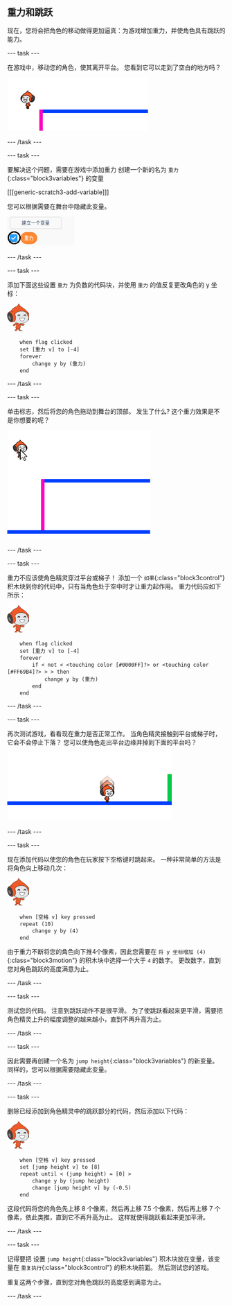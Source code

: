 ## 重力和跳跃

现在，您将会把角色的移动做得更加逼真：为游戏增加重力，并使角色具有跳跃的能力。

--- task ---

在游戏中，移动您的角色，使其离开平台。 您看到它可以走到了空白的地方吗？

![截图](images/dodge-no-gravity.png)

--- /task ---

--- task ---

要解决这个问题，需要在游戏中添加重力 创建一个新的名为 `重力`{:class="block3variables"} 的变量

[[[generic-scratch3-add-variable]]]

您可以根据需要在舞台中隐藏此变量。

![截图](images/dodge-gravity-annotated.png)

--- /task ---

--- task ---

添加下面这些设置 `重力` 为负数的代码块，并使用 `重力` 的值反复更改角色的 y 坐标：

![pico walking sprite](images/pico_walking_sprite.png)

```blocks3
    when flag clicked
	set [重力 v] to [-4]
	forever
		change y by (重力)
	end
```

--- /task ---

--- task ---

单击标志，然后将您的角色拖动到舞台的顶部。 发生了什么? 这个重力效果是不是你想要的呢？

![截图](images/dodge-gravity-drag.png)

--- /task ---

--- task ---

重力不应该使角色精灵穿过平台或梯子！ 添加一个 `如果`{:class="block3control"} 积木块到你的代码中，只有当角色处于空中时才让重力起作用。 重力代码应如下所示：

![pico walking sprite](images/pico_walking_sprite.png)

```blocks3
    when flag clicked
	set [重力 v] to [-4]
	forever
		if < not < <touching color [#0000FF]?> or <touching color [#FF69B4]?> > > then
			change y by (重力)
		end
	end
```

--- /task ---

--- task ---

再次测试游戏，看看现在重力是否正常工作。 当角色精灵接触到平台或梯子时，它会不会停止下落？ 您可以使角色走出平台边缘并掉到下面的平台吗？

![截图](images/dodge-gravity-test.png)

--- /task ---

--- task ---

现在添加代码以使您的角色在玩家按下<kbd>空格</kbd>键时跳起来。 一种非常简单的方法是将角色向上移动几次：

![pico walking sprite](images/pico_walking_sprite.png)

```blocks3
    when [空格 v] key pressed
	repeat (10)
		change y by (4)
	end
```

由于重力不断将您的角色向下推4个像素，因此您需要在 `将 y 坐标增加 (4)`{:class="block3motion"} 的积木块中选择一个大于 `4` 的数字。 更改数字，直到您对角色跳跃的高度满意为止。

--- /task ---

--- task ---

测试您的代码。 注意到跳跃动作不是很平滑。 为了使跳跃看起来更平滑，需要把角色精灵上升的幅度调整的越来越小，直到不再升高为止。

--- /task ---

--- task ---

因此需要再创建一个名为 `jump height`{:class="block3variables"} 的新变量。 同样的，您可以根据需要隐藏此变量。

--- /task ---

--- task ---

删除已经添加到角色精灵中的跳跃部分的代码，然后添加以下代码：

![pico walking sprite](images/pico_walking_sprite.png)

```blocks3
    when [空格 v] key pressed
	set [jump height v] to [8]
	repeat until < (jump height) = [0] >
		change y by (jump height)
		change [jump height v] by (-0.5)
	end
```

这段代码将您的角色先上移 8 个像素，然后再上移 7.5 个像素，然后再上移 7 个像素，依此类推，直到它不再升高为止。 这样就使得跳跃看起来更加平滑。

--- /task ---

--- task ---

记得要把 设置 `jump height`{:class="block3variables"} 积木块放在变量，该变量在 `重复执行`{:class="block3control"} 的积木块前面。 然后测试您的游戏。

重复这两个步骤，直到您对角色跳跃的高度感到满意为止。

--- /task ---